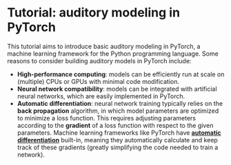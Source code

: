 # Tutorial: auditory modeling in PyTorch

This tutorial aims to introduce basic auditory modeling in PyTorch, a machine learning framework for the Python programming language. Some reasons to consider building auditory models in PyTorch include:

- **High-performance computing**: models can be efficiently run at scale on (multiple) CPUs or GPUs with minimal code modification.
- **Neural network compatibility**: models can be integrated with artificial neural networks, which are easily implemented in PyTorch.
- **Automatic differentiation**: neural network training typically relies on the **back propagation** algorithm, in which model parameters are optimized to minimize a loss function. This requires adjusting parameters according to the **gradient** of a loss function with respect to the given parameters. Machine learning frameworks like PyTorch have [**automatic differentiation**](https://pytorch.org/tutorials/beginner/basics/autogradqs_tutorial.html) built-in, meaning they automatically calculate and keep track of these gradients (greatly simplifying the code needed to train a network).
